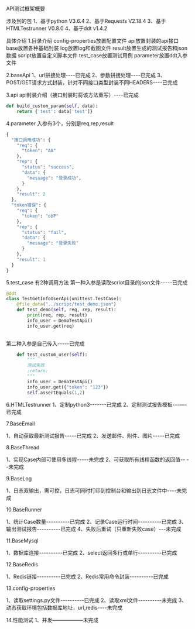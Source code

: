 API测试框架概要

涉及到的包
1、基于python V3.6.4
2、基于Requests V2.18.4
3、基于HTMLTestrunner V0.8.0
4、基于ddt v1.4.2

具体介绍
1.目录介绍
config-properties放置配置文件
api放置封装的api接口
base放置各种基础封装
log放置log和截图文件
result放置生成的测试报告和json数据
script放置自定义脚本文件
test_case放置测试用例
parameter放置ddt入参文件

2.baseApi
1、url拼接处理----已完成
2、参数拼接处理----已完成
3、POST/GET请求方式封装，针对不同接口类型封装不同HEADERS----已完成

3.api
api封装介绍（接口封装时将该方法重写）----已完成
```python
def build_custom_param(self, data):
    return {'test': data['test']}
```
4.parameter
入参有3个，分别是req,rep,result
```python
{
  "接口调用成功": {
    "req": {
      "token": "AA"
    },
    "rep": {
      "status": "success",
      "data": {
        "message": "登录成功",
      }
    },
    "result": 2
  },
  "token错误": {
    "req": {
      "token": "obP"
    },
    "rep": {
      "status": "fail",
      "data": {
        "message": "登录失败"
      }
    },
    "result": 1
  }
}
```
5.test_case
有2种调用方法
第一种入参是读取scriot目录的json文件-----已完成
```python
@ddt
class TestGetInfoUserApi(unittest.TestCase):
    @file_data("../script/test_demo.json")
    def test_demo(self, req, rep, result):
        print(req, rep, result)
        info_user = DemoTestApi()
        info_user.get(req)
        
```
第二种入参是自己传入-----已完成
```python
    def test_custom_user(self):
        """
        测试失败
        :return:
        """
        info_user = DemoTestApi()
        info_user.get({"token": "123"})
        self.assertEquals(1,2)
```

6.HTMLTestrunner
1、定制python3-------已完成
2、定制测试报告模板---—-已完成

7.BaseEmail

1、自动获取最新测试报告-----已完成
2、发送邮件、附件、图片-----已完成

8.BaseThread

1、实现Case内部可使用多线程-----未完成
2、可获取所有线程函数的返回值-- --未完成

9.BaseLog

1、日志双输出，需可控，日志可同时打印到控制台和输出到日志文件中----未完成

10.BaseRunner

1、统计Case数量----------已完成
2、记录Case运行时间----------已完成
3、输出测试报告----------已完成
4、失败后重试（只重新失败case）---未完成

11.BaseMysql

1、数据库连接----------已完成
2、select返回多行或单行----------已完成

12.BaseRedis

1、Redis链接----------已完成
2、Redis常用命令封装----------已完成

13.config-properties

1、读取settings.py文件----------已完成
2、读取xml文件----------未完成
3、动态获取环境包括数据库地址，url,redis----未完成


14.性能测试
1、并发——————未完成



